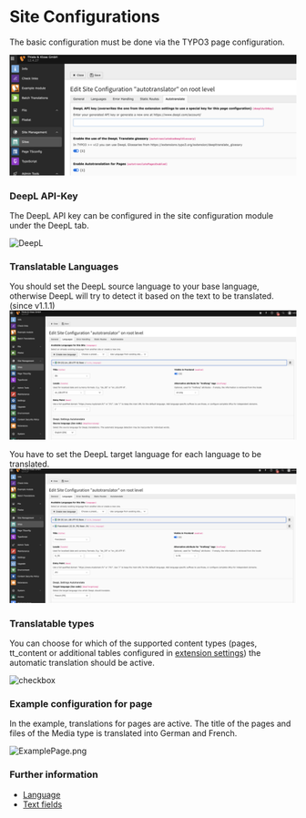 # Site Configurations

The basic configuration must be done via the TYPO3 page configuration.

![DeepL](../../Images/SiteConfiguration.png)

### DeepL API-Key

The DeepL API key can be configured in the site configuration module under the DeepL tab.

![DeepL](../../Images/DeepLApiKey.png)

### Translatable Languages

You should set the DeepL source language to your base language, otherwise DeepL will try to detect it based on the text to be translated. (since v1.1.1)
![DeeplSourceLanguage](../../Images/DeeplSourceLanguage.png)

You have to set the DeepL target language for each language to be translated.
![DeeplTargetLanguage](../../Images/DeeplTargetLanguage.png)

### Translatable types

You can choose for which of the supported content types (pages, tt_content or additional tables configured in [extension settings](../ExtensionConfiguration/Readme.md)) the automatic translation should be active.

![checkbox](../../Images/TranslateableElement.png)

### Example configuration for page

In the example, translations for pages are active. The title of the pages and files of the Media type is translated into German and French.

![ExamplePage.png](../../Images/ExamplePage.png)

### Further information

* [Language](TranslatableElements/Languages.md)
* [Text fields](TranslatableElements/TextFields.md)
